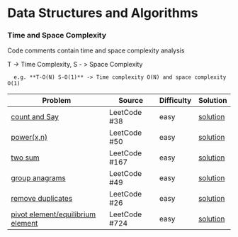 # Data Structures and Algorithms

### Time and Space Complexity

Code comments contain time and space complexity analysis

T -> Time Complexity, S - > Space Complexity

      e.g. **T-O(N) S-O(1)** -> Time complexity O(N) and space complexity O(1)

| Problem                                                                                             | Source        | Difficulty | Solution                                       |
| --------------------------------------------------------------------------------------------------- | ------------- | ---------- | ---------------------------------------------- |
| [count and Say](https://leetcode.com/problems/count-and-say/description/)                           | LeetCode #38  | easy       | [solution](./arrays/easy/count_and_say.py)     |
| [power(x,n)](https://leetcode.com/problems/powx-n/description/)                                     | LeetCode #50  | easy       | [solution](./warmup/power.py)                  |
| [two sum](https://leetcode.com/problems/two-sum-ii-input-array-is-sorted/description/)              | LeetCode #167 | easy       | [solution](./arrays/easy/2sum.py)              |
| [group anagrams](https://leetcode.com/problems/group-anagrams/description/)                         | LeetCode #49  | easy       | [solution](./arrays/easy/anagrams2.py)         |
| [remove duplicates](https://leetcode.com/problems/remove-duplicates-from-sorted-array/description/) | LeetCode #26  | easy       | [solution](./arrays/easy/remove_duplicates.py) |
| [pivot element/equilibrium element](https://leetcode.com/problems/find-pivot-index/description/)    | LeetCode #724 | easy       | [solution](./arrays/easy/equilibrium.py)       |
